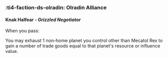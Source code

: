 ### :ti4-faction-ds-olradin: **Olradin Alliance**

####  Knak Halfear - _Grizzled Negotiator_

When you pass:

You may exhaust 1 non-home planet you control other than Mecatol Rex to gain a number of trade goods equal to that planet's resource or influence value.
